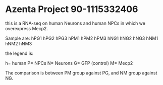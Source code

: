 # Azenta Project 90-1115332406

this is a RNA-seq on human Neurons and human NPCs in which we overexpress Mecp2.

Sample are: 
hPG1
hPG2
hPG3
hPM1
hPM2
hPM3
hNG1
hNG2
hNG3
hNM1
hNM2
hNM3

the legend is:

h= human
P= NPCs
N= Neurons
G= GFP (control)
M= Mecp2

The comparison is between PM group against PG, and NM group against NG.
